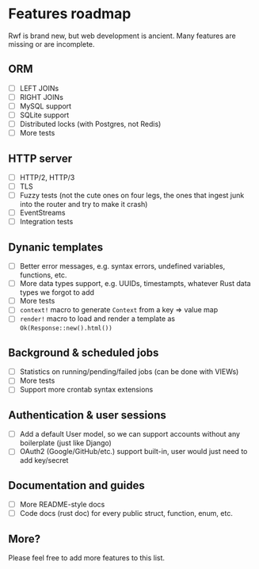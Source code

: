 # Features roadmap

Rwf is brand new, but web development is ancient. Many features are missing or are incomplete.

## ORM

- [ ] LEFT JOINs
- [ ] RIGHT JOINs
- [ ] MySQL support
- [ ] SQLite support
- [ ] Distributed locks (with Postgres, not Redis)
- [ ] More tests

## HTTP server

- [ ] HTTP/2, HTTP/3
- [ ] TLS
- [ ] Fuzzy tests (not the cute ones on four legs, the ones that ingest junk into the router and try to make it crash)
- [ ] EventStreams
- [ ] Integration tests

## Dynanic templates

- [ ] Better error messages, e.g. syntax errors, undefined variables, functions, etc.
- [ ] More data types support, e.g. UUIDs, timestampts, whatever Rust data types we forgot to add
- [ ] More tests
- [ ] `context!` macro to generate `Context` from a key => value map
- [ ] `render!` macro to load and render a template as `Ok(Response::new().html())`

## Background & scheduled jobs

- [ ] Statistics on running/pending/failed jobs (can be done with VIEWs)
- [ ] More tests
- [ ] Support more crontab syntax extensions

## Authentication & user sessions

- [ ] Add a default User model, so we can support accounts without any boilerplate (just like Django)
- [ ] OAuth2 (Google/GitHub/etc.) support built-in, user would just need to add key/secret

## Documentation and guides

- [ ] More README-style docs
- [ ] Code docs (rust doc) for every public struct, function, enum, etc.

## More?

Please feel free to add more features to this list.
